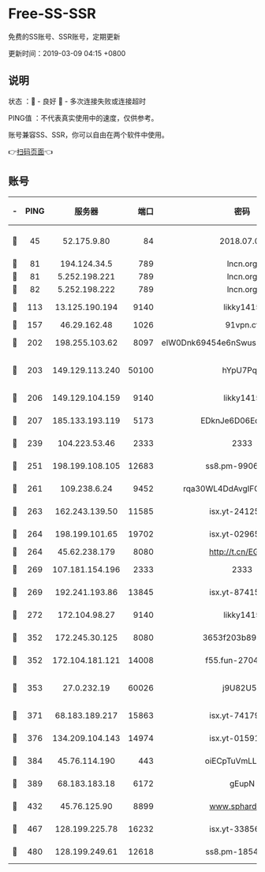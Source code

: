 # Free-SS-SSR

免费的SS账号、SSR账号，定期更新

更新时间：2019-03-09 04:15 +0800

## 说明

状态     ：🙂 - 良好 🙁 - 多次连接失败或连接超时

PING值   ：不代表真实使用中的速度，仅供参考。

账号兼容SS、SSR，你可以自由在两个软件中使用。

👉[扫码页面](https://liesauer.github.io/Free-SS-SSR/)👈

## 账号

|-|PING|服务器|端口|密码|加密方式|区域|
|:----:|:----:|:-----:|-----:|:----:|:----:|:----:|
|🙂|45|52.175.9.80|84|2018.07.07|chacha20-ietf-poly1305|HK|
|🙂|81|194.124.34.5|789|lncn.org|rc4|JP|
|🙂|81|5.252.198.221|789|lncn.org|rc4|JP|
|🙂|82|5.252.198.222|789|lncn.org|rc4|JP|
|🙂|113|13.125.190.194|9140|likky1415|aes-256-cfb|KR|
|🙂|157|46.29.162.48|1026|91vpn.cf|rc4-md5|RU|
|🙂|202|198.255.103.62|8097|eIW0Dnk69454e6nSwuspv9DmS201tQ0D|aes-256-cfb|US|
|🙂|203|149.129.113.240|50100|hYpU7PqP|chacha20-ietf-poly1305|CN|
|🙂|206|149.129.104.159|9140|likky1415|aes-256-cfb|CN|
|🙂|207|185.133.193.119|5173|EDknJe6D06EoWDaw|aes-256-cfb|US|
|🙂|239|104.223.53.46|2333|2333|aes-256-cfb|US|
|🙂|251|198.199.108.105|12683|ss8.pm-99061296|aes-256-cfb|US|
|🙂|261|109.238.6.24|9452|rqa30WL4DdAvgIFG6Fs3znzTa|aes-256-cfb|FR|
|🙂|263|162.243.139.50|11585|isx.yt-24125616|aes-256-cfb|US|
|🙂|264|198.199.101.65|19702|isx.yt-02965694|aes-256-cfb|US|
|🙂|264|45.62.238.179|8080|http://t.cn/EGJIyrl|rc4-md5|CA|
|🙂|269|107.181.154.196|2333|2333|aes-256-cfb|US|
|🙂|269|192.241.193.86|13845|isx.yt-87415016|aes-256-cfb|US|
|🙂|272|172.104.98.27|9140|likky1415|aes-256-cfb|JP|
|🙂|352|172.245.30.125|8080|3653f203b896678d|chacha20-ietf|US|
|🙂|352|172.104.181.121|14008|f55.fun-27044254|aes-256-cfb|SG|
|🙂|353|27.0.232.19|60026|j9U82U53|xchacha20-ietf-poly1305|HK|
|🙂|371|68.183.189.217|15863|isx.yt-74179811|aes-256-cfb|SG|
|🙂|376|134.209.104.143|14974|isx.yt-01591248|aes-256-cfb|SG|
|🙂|384|45.76.114.190|443|oiECpTuVmLLxk4Ts|aes-256-cfb|AU|
|🙂|389|68.183.183.18|6172|gEupN|aes-256-cfb|SG|
|🙂|432|45.76.125.90|8899|www.sphard.com|aes-256-cfb|AU|
|🙂|467|128.199.225.78|16232|isx.yt-33856975|aes-256-cfb|SG|
|🙂|480|128.199.249.61|12618|ss8.pm-18545476|aes-256-cfb|SG|
